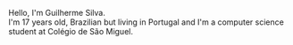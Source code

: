 Hello, I'm Guilherme Silva.<br/>
I'm 17 years old, Brazilian but living in Portugal and I'm a computer science student at Colégio de São Miguel.
